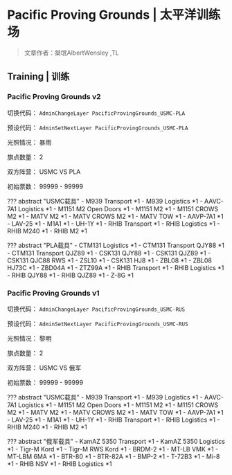 # Pacific Proving Grounds | 太平洋训练场

> 文章作者：桀氓AlbertWensley ,TL


## Training | 训练


### Pacific Proving Grounds v2

切换代码： `AdminChangeLayer PacificProvingGrounds_USMC-PLA`

预设代码： `AdminSetNextLayer PacificProvingGrounds_USMC-PLA`

光照情况： 暴雨

旗点数量： 2

双方阵营： USMC VS PLA

初始票数： 99999  -  99999

??? abstract "USMC载具"
    - M939 Transport *1
    - M939 Logistics *1
    - AAVC-7A1 Logistics *1
    - M1151 M2 Open Doors *1
    - M1151 M2 *1
    - M1151 CROWS M2 *1
    - MATV M2 *1
    - MATV CROWS M2 *1
    - MATV TOW *1
    - AAVP-7A1 *1
    - LAV-25 *1
    - M1A1 *1
    - UH-1Y *1
    - RHIB Transport *1
    - RHIB Logistics *1
    - RHIB M240 *1
    - RHIB M2 *1

??? abstract "PLA载具"
    - CTM131 Logistics *1
    - CTM131 Transport QJY88 *1
    - CTM131 Transport QJZ89 *1
    - CSK131 QJY88 *1
    - CSK131 QJZ89 *1
    - CSK131 QJC88 RWS *1
    - ZSL10 *1
    - CSK131 HJ8 *1
    - ZBL08 *1
    - ZBL08 HJ73C *1
    - ZBD04A *1
    - ZTZ99A *1
    - RHIB Transport *1
    - RHIB Logistics *1
    - RHIB QJY88 *1
    - RHIB QJZ89 *1
    - Z-8G *1


### Pacific Proving Grounds v1

切换代码： `AdminChangeLayer PacificProvingGrounds_USMC-RUS`

预设代码： `AdminSetNextLayer PacificProvingGrounds_USMC-RUS`

光照情况： 黎明

旗点数量： 2

双方阵营： USMC VS 俄军

初始票数： 99999  -  99999

??? abstract "USMC载具"
    - M939 Transport *1
    - M939 Logistics *1
    - AAVC-7A1 Logistics *1
    - M1151 M2 Open Doors *1
    - M1151 M2 *1
    - M1151 CROWS M2 *1
    - MATV M2 *1
    - MATV CROWS M2 *1
    - MATV TOW *1
    - AAVP-7A1 *1
    - LAV-25 *1
    - M1A1 *1
    - UH-1Y *1
    - RHIB Transport *1
    - RHIB Logistics *1
    - RHIB M240 *1
    - RHIB M2 *1

??? abstract "俄军载具"
    - KamAZ 5350 Transport *1
    - KamAZ 5350 Logistics *1
    - Tigr-M Kord *1
    - Tigr-M RWS Kord *1
    - BRDM-2 *1
    - MT-LB VMK *1
    - MT-LBM 6MA *1
    - BTR-80 *1
    - BTR-82A *1
    - BMP-2 *1
    - T-72B3 *1
    - Mi-8 *1
    - RHIB NSV *1
    - RHIB Logistics *1